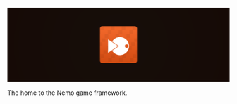 <div align="center">

![Nemo's Banner](images/nemo.png)

</div>

The home to the Nemo game framework.
